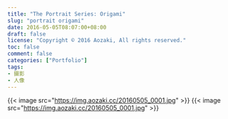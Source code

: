 ```yaml
---
title: "The Portrait Series: Origami"
slug: "portrait origami"
date: 2016-05-05T08:07:00+08:00
draft: false
license: "Copyright © 2016 Aozaki, All rights reserved."
toc: false
comment: false
categories: ["Portfolio"]
tags: 
- 摄影
- 人像
---
```


{{< image src="https://img.aozaki.cc/20160505_0001.jpg" >}}
{{< image src="https://img.aozaki.cc/20160505_0001.jpg" >}}

<!--
<br>
<div align="center">
    <img src="https://img.aozaki.cc/portfolio/20160505_0001.jpg">
    <img src="https://img.aozaki.cc/portfolio/20160505_0002.jpg">
</div>
-->

<!--
    Hasselblad 203FE
    Hasselblad F 110m f/2.0 Planar
    Fujifilm Pro 400H
-->
